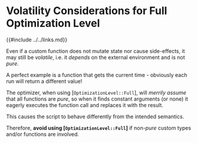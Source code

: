 Volatility Considerations for Full Optimization Level
===================================================

{{#include ../../links.md}}

Even if a custom function does not mutate state nor cause side-effects, it may still be _volatile_,
i.e. it _depends_ on the external environment and is not _pure_.

A perfect example is a function that gets the current time - obviously each run will return a different value!

The optimizer, when using [`OptimizationLevel::Full`], will _merrily assume_ that all functions are _pure_,
so when it finds constant arguments (or none) it eagerly executes the function call and replaces it with the result.

This causes the script to behave differently from the intended semantics.

Therefore, **avoid using [`OptimizationLevel::Full`]** if non-_pure_ custom types and/or functions are involved.
